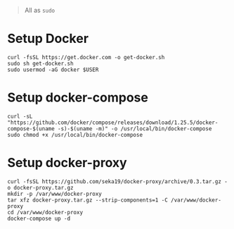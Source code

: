 > All as `sudo`

# Setup Docker

```
curl -fsSL https://get.docker.com -o get-docker.sh
sudo sh get-docker.sh
sudo usermod -aG docker $USER
```

# Setup docker-compose

```
curl -sL "https://github.com/docker/compose/releases/download/1.25.5/docker-compose-$(uname -s)-$(uname -m)" -o /usr/local/bin/docker-compose
sudo chmod +x /usr/local/bin/docker-compose
```

# Setup docker-proxy

```
curl -fsSL https://github.com/seka19/docker-proxy/archive/0.3.tar.gz -o docker-proxy.tar.gz
mkdir -p /var/www/docker-proxy
tar xfz docker-proxy.tar.gz --strip-components=1 -C /var/www/docker-proxy
cd /var/www/docker-proxy
docker-compose up -d
```